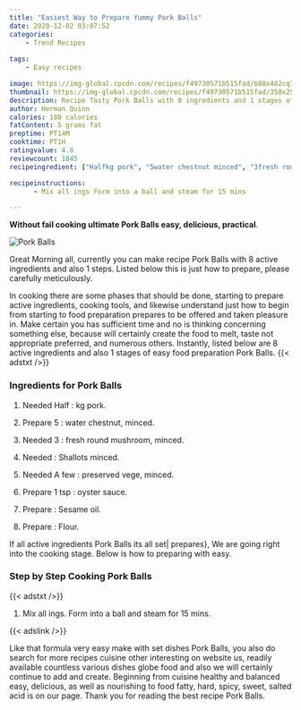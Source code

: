 ```yaml
---
title: "Easiest Way to Prepare Yummy Pork Balls"
date: 2020-12-02 03:07:52
categories:
    - Trend Recipes
    
tags:
    - Easy recipes

image: https://img-global.cpcdn.com/recipes/f49730571b515fad/680x482cq70/pork-balls-recipe-main-photo.jpg
thumbnail: https://img-global.cpcdn.com/recipes/f49730571b515fad/350x250cq70/pork-balls-recipe-main-photo.jpg
description: Recipe Tasty Pork Balls with 8 ingredients and 1 stages of easy cooking.
author: Herman Quinn
calories: 180 calories
fatContent: 5 grams fat
preptime: PT14M
cooktime: PT1H
ratingvalue: 4.8
reviewcount: 1845
recipeingredient: ["Halfkg pork", "5water chestnut minced", "3fresh round mushroom minced", "Shallots minced", "A fewpreserved vege minced", "1 tspoyster sauce", "Sesame oil", "Flour"]

recipeinstructions: 
      - Mix all ings Form into a ball and steam for 15 mins

---
```




**Without fail cooking ultimate Pork Balls easy, delicious, practical**. 


![Pork Balls](https://img-global.cpcdn.com/recipes/f49730571b515fad/680x482cq70/pork-balls-recipe-main-photo.jpg "Pork Balls")




Great Morning all, currently you can make recipe Pork Balls with 8 active ingredients and also 1 steps. Listed below this is just how to prepare, please carefully meticulously.

In cooking there are some phases that should be done, starting to prepare active ingredients, cooking tools, and likewise understand just how to begin from starting to food preparation prepares to be offered and taken pleasure in. Make certain you has sufficient time and no is thinking concerning something else, because will certainly create the food to melt, taste not appropriate preferred, and numerous others. Instantly, listed below are 8 active ingredients and also 1 stages of easy food preparation Pork Balls.
{{< adstxt />}}

### Ingredients for Pork Balls


1. Needed Half : kg pork.

1. Prepare 5 : water chestnut, minced.

1. Needed 3 : fresh round mushroom, minced.

1. Needed  : Shallots minced.

1. Needed A few : preserved vege, minced.

1. Prepare 1 tsp : oyster sauce.

1. Prepare  : Sesame oil.

1. Prepare  : Flour.



If all active ingredients Pork Balls its all set| prepares}, We are going right into the cooking stage. Below is how to preparing with easy.

### Step by Step Cooking Pork Balls

{{< adstxt />}}


1. Mix all ings. Form into a ball and steam for 15 mins.





{{< adslink />}}

Like that formula very easy make with set dishes Pork Balls, you also do search for more recipes cuisine other interesting on website us, readily available countless various dishes globe food and also we will certainly continue to add and create. Beginning from cuisine healthy and balanced easy, delicious, as well as nourishing to food fatty, hard, spicy, sweet, salted acid is on our page. Thank you for reading the best recipe Pork Balls.
